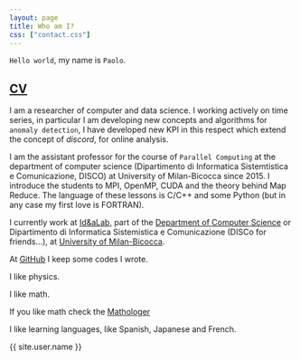 ```yaml
---
layout: page
title: Who am I?
css: ["contact.css"]
---
```


`Hello world`, my name is `Paolo`. 

## [CV](https://github.com/4phycs/CV-pdf)


I am a researcher of computer and data science.
I working actively on time series, in particular I am developing new concepts and algorithms for `anomaly detection`, I have developed new KPI in this respect
which extend the concept of *discord*, for online analysis. 

I am the assistant professor for the course of `Parallel Computing` at the department of computer science 
(Dipartimento di Informatica Sistemtistica e Comunicazione, DISCO) at University of Milan-Bicocca since 2015.
I introduce the students to MPI, OpenMP, CUDA and the theory behind Map Reduce.  The language of these lessons is C/C++ and some Python 
(but in any case my first love is FORTRAN).


I currently work at [Id&aLab](http://www.idea.disco.unimib.it/), 
 part of the [Department of Computer Science](https://www.disco.unimib.it/it) or Dipartimento di Informatica 
Sistemistica e Comunicazione (DISCo for friends...), 
at [University of Milan-Bicocca](http://www.unimib.it). 

At [GitHub](https://github.com/4phycs) I keep some codes I wrote.

I like physics.

I like math.

If you like math check the [Mathologer](https://www.youtube.com/channel/UC1_uAIS3r8Vu6JjXWvastJg)

I like learning languages, like Spanish, Japanese and French.





<div class="thi-signature">
    {{ site.user.name }}
</div>


